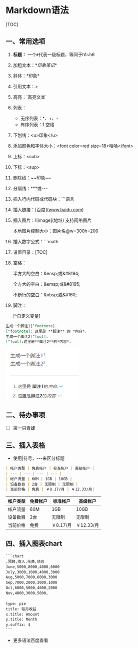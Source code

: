 # Markdown语法

[TOC]

## 一、常用选项

1. **标题：** 一个`#`代表一级标题，等同于h1~h6

2. 加粗文本：\**印象笔记**

3. 斜体：\*印象*

4. 引用文本：> 

5. 高亮：\`高亮文本`

6. 列表：

   * 无序列表：*、+、-
   * 有序列表：1.空格

7. 下划线：\<u>印象\</u>

8. 添加颜色和字体大小：\<font color=red size=18>哈哈\</font>

9. 上标：\<sub>

10. 下标：\<sup>

11. 删除线：\~~印象~~

12. 分隔线：***或---

13. 插入行内代码或代码块：\```语言

14. 插入链接：\[百度](www.baidu.com)

15. 插入图片：\!\[image](地址)   支持网络图片

    本地图片控制大小：图片名@w=300h=200

16. 插入数字公式：```math

17. 设置目录：\[TOC]

18. 空格：

    半方大的空白：\&ensp;或\&#8194;

    全方大的空白：\&emsp;或\&#8195;

    不断行的空白：\&nbsp;或\&#160;

19. 脚注：

    [^自定义变量]

```markdown
生成一个脚注1[^footnote]. 
[^footnote]: 这里是 **脚注** 的 *内容*. 
生成一个脚注2[^foot]. 
[^foot]:这里是**脚注2**的*内容*.
```

![image-20200331100204577](static/markdown/image-20200331100204577.png)



## 二、待办事项

*[ ] 第一只青蛙



## 三、插入表格

* 使用|符号，---来区分标题

```markdown
| 帐户类型 | 免费帐户 | 标准帐户 | 高级帐户 |
| --- | --- | --- | --- |
| 帐户流量 | 60M | 1GB | 10GB |
| 设备数目 | 2台 | 无限制 | 无限制 |
| 当前价格 | 免费 | ￥8.17/月 | ￥12.33/月|
```

| 帐户类型 | 免费帐户 | 标准帐户  | 高级帐户   |
| -------- | -------- | --------- | ---------- |
| 帐户流量 | 60M      | 1GB       | 10GB       |
| 设备数目 | 2台      | 无限制    | 无限制     |
| 当前价格 | 免费     | ￥8.17/月 | ￥12.33/月 |



## 四、插入图表chart

```markdown
​```chart
,预算,收入,花费,债务
June,5000,8000,4000,6000
July,3000,1000,4000,3000
Aug,5000,7000,6000,3000
Sep,7000,2000,3000,1000
Oct,6000,5000,4000,2000
Nov,4000,3000,5000,

type: pie
title: 每月收益
x.title: Amount
y.title: Month
y.suffix: $
​```
```



* 更多语法百度查看

